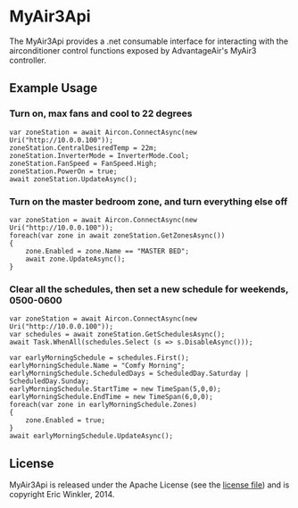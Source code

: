 MyAir3Api
=========

The MyAir3Api provides a .net consumable interface for interacting with the airconditioner control functions exposed by AdvantageAir's MyAir3 controller.


## Example Usage

### Turn on, max fans and cool to 22 degrees

    var zoneStation = await Aircon.ConnectAsync(new Uri("http://10.0.0.100"));
    zoneStation.CentralDesiredTemp = 22m;
    zoneStation.InverterMode = InverterMode.Cool;
	zoneStation.FanSpeed = FanSpeed.High;
	zoneStation.PowerOn = true;
	await zoneStation.UpdateAsync();


### Turn on the master bedroom zone, and turn everything else off

    var zoneStation = await Aircon.ConnectAsync(new Uri("http://10.0.0.100"));
	foreach(var zone in await zoneStation.GetZonesAsync())
	{
		zone.Enabled = zone.Name == "MASTER BED";
		await zone.UpdateAsync();
	}


### Clear all the schedules, then set a new schedule for weekends, 0500-0600

    var zoneStation = await Aircon.ConnectAsync(new Uri("http://10.0.0.100"));
	var schedules = await zoneStation.GetSchedulesAsync();
	await Task.WhenAll(schedules.Select (s => s.DisableAsync()));

	var earlyMorningSchedule = schedules.First();
	earlyMorningSchedule.Name = "Comfy Morning";
	earlyMorningSchedule.ScheduledDays = ScheduledDay.Saturday | ScheduledDay.Sunday;
	earlyMorningSchedule.StartTime = new TimeSpan(5,0,0);
	earlyMorningSchedule.EndTime = new TimeSpan(6,0,0);
	foreach(var zone in earlyMorningSchedule.Zones)
	{
		zone.Enabled = true;
	}
	await earlyMorningSchedule.UpdateAsync();


## License

MyAir3Api is released under the Apache License (see the [license file](LICENSE)) and is copyright Eric Winkler, 2014.
